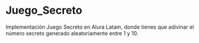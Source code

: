# Juego_Secreto
Implementación Juego Secreto en Alura Latam, donde tienes que adivinar el número secreto generado aleatoriamente entre 1 y 10. 
